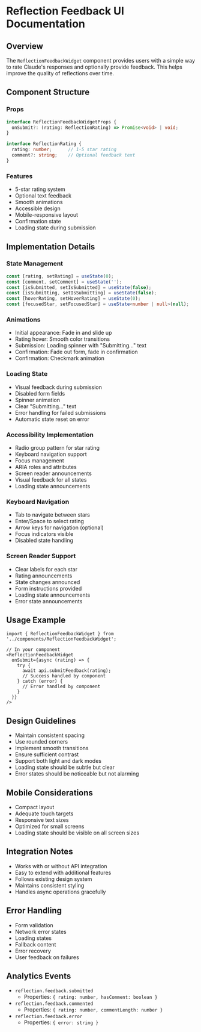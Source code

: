 # Reflection Feedback UI Documentation

## Overview
The `ReflectionFeedbackWidget` component provides users with a simple way to rate Claude's responses and optionally provide feedback. This helps improve the quality of reflections over time.

## Component Structure

### Props
```typescript
interface ReflectionFeedbackWidgetProps {
  onSubmit?: (rating: ReflectionRating) => Promise<void> | void;
}

interface ReflectionRating {
  rating: number;      // 1-5 star rating
  comment?: string;    // Optional feedback text
}
```

### Features
- 5-star rating system
- Optional text feedback
- Smooth animations
- Accessible design
- Mobile-responsive layout
- Confirmation state
- Loading state during submission

## Implementation Details

### State Management
```typescript
const [rating, setRating] = useState(0);
const [comment, setComment] = useState('');
const [isSubmitted, setIsSubmitted] = useState(false);
const [isSubmitting, setIsSubmitting] = useState(false);
const [hoverRating, setHoverRating] = useState(0);
const [focusedStar, setFocusedStar] = useState<number | null>(null);
```

### Animations
- Initial appearance: Fade in and slide up
- Rating hover: Smooth color transitions
- Submission: Loading spinner with "Submitting..." text
- Confirmation: Fade out form, fade in confirmation
- Confirmation: Checkmark animation

### Loading State
- Visual feedback during submission
- Disabled form fields
- Spinner animation
- Clear "Submitting..." text
- Error handling for failed submissions
- Automatic state reset on error

### Accessibility Implementation
- Radio group pattern for star rating
- Keyboard navigation support
- Focus management
- ARIA roles and attributes
- Screen reader announcements
- Visual feedback for all states
- Loading state announcements

### Keyboard Navigation
- Tab to navigate between stars
- Enter/Space to select rating
- Arrow keys for navigation (optional)
- Focus indicators visible
- Disabled state handling

### Screen Reader Support
- Clear labels for each star
- Rating announcements
- State changes announced
- Form instructions provided
- Loading state announcements
- Error state announcements

## Usage Example
```tsx
import { ReflectionFeedbackWidget } from '../components/ReflectionFeedbackWidget';

// In your component
<ReflectionFeedbackWidget
  onSubmit={async (rating) => {
    try {
      await api.submitFeedback(rating);
      // Success handled by component
    } catch (error) {
      // Error handled by component
    }
  }}
/>
```

## Design Guidelines
- Maintain consistent spacing
- Use rounded corners
- Implement smooth transitions
- Ensure sufficient contrast
- Support both light and dark modes
- Loading state should be subtle but clear
- Error states should be noticeable but not alarming

## Mobile Considerations
- Compact layout
- Adequate touch targets
- Responsive text sizes
- Optimized for small screens
- Loading state should be visible on all screen sizes

## Integration Notes
- Works with or without API integration
- Easy to extend with additional features
- Follows existing design system
- Maintains consistent styling
- Handles async operations gracefully

## Error Handling
- Form validation
- Network error states
- Loading states
- Fallback content
- Error recovery
- User feedback on failures

## Analytics Events
- `reflection.feedback.submitted`
  - Properties: `{ rating: number, hasComment: boolean }`
- `reflection.feedback.commented`
  - Properties: `{ rating: number, commentLength: number }`
- `reflection.feedback.error`
  - Properties: `{ error: string }` 